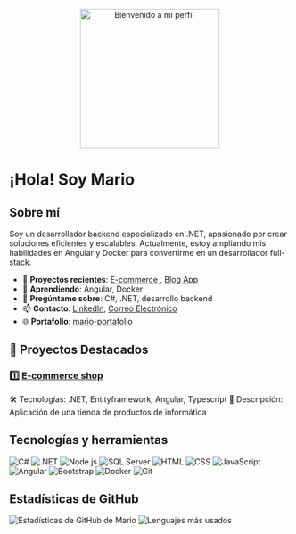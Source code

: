 <p align="center">
  <img src="https://media1.giphy.com/media/v1.Y2lkPTc5MGI3NjExNmxzNDBqYjBub2d5bXBhcDJ4MmJscjhvZHhqOTBtdW5wOHp2a21weiZlcD12MV9pbnRlcm5hbF9naWZfYnlfaWQmY3Q9Zw/QDjpIL6oNCVZ4qzGs7/giphy.gif" width="250" alt="Bienvenido a mi perfil">
</p>

# ¡Hola! Soy Mario

## Sobre mí

Soy un desarrollador backend especializado en .NET, apasionado por crear soluciones eficientes y escalables. Actualmente, estoy ampliando mis habilidades en Angular y Docker para convertirme en un desarrollador full-stack.

- 🔭 **Proyectos recientes**: [E-commerce ](https://github.com/mario-alexx/PowerPC-Station), [Blog App](https://github.com/mario-alexx/BlogApp)
- 🌱 **Aprendiendo**: Angular, Docker
- 💬 **Pregúntame sobre**: C#, .NET, desarrollo backend
- 📫 **Contacto**: [LinkedIn](https://www.linkedin.com/in/mario-toroh/), [Correo Electrónico](mailto:tuemail@example.com)
- 🌐 **Portafolio**: [mario-portafolio](https://github.com/mario-alexx/mario-alexx.github.io)

## 🚀 Proyectos Destacados

### 1️⃣ [E-commerce shop](https://github.com/mario-alexx/PowerPC-Station)

🛠️ Tecnologías: .NET, Entityframework, Angular, Typescript
📜 Descripción: Aplicación de una tienda de productos de informática  

## Tecnologías y herramientas

![C#](https://img.shields.io/badge/C%23-239120?style=for-the-badge&logo=c-sharp&logoColor=white)
![.NET](https://img.shields.io/badge/.NET-512BD4?style=for-the-badge&logo=dotnet&logoColor=white)
![Node.js](https://img.shields.io/badge/node.js-339933?style=for-the-badge&logo=Node.js&logoColor=white)
![SQL Server](https://img.shields.io/badge/SQL%20Server-CC2927?style=for-the-badge&logo=microsoft-sql-server&logoColor=white)
![HTML](https://img.shields.io/badge/HTML5-E34F26?style=for-the-badge&logo=html5&logoColor=white)
![CSS](https://img.shields.io/badge/CSS3-1572B6?style=for-the-badge&logo=css3&logoColor=white)
![JavaScript](https://img.shields.io/badge/JavaScript-F7DF1E?style=for-the-badge&logo=javascript&logoColor=black)
![Angular](https://img.shields.io/badge/Angular-DD0031?style=for-the-badge&logo=angular&logoColor=white)
![Bootstrap](https://img.shields.io/badge/Bootstrap-7952B3?style=for-the-badge&logo=bootstrap&logoColor=white)
![Docker](https://img.shields.io/badge/Docker-2496ED?style=for-the-badge&logo=docker&logoColor=white)
![Git](https://img.shields.io/badge/Git-F05032?style=for-the-badge&logo=git&logoColor=white)


## Estadísticas de GitHub

![Estadísticas de GitHub de Mario](https://github-readme-stats.vercel.app/api?username=mario-alexx&show_icons=true&theme=radical)
![Lenguajes más usados](https://github-readme-stats.vercel.app/api/top-langs/?username=mario-alexx&layout=compact&theme=radical)

